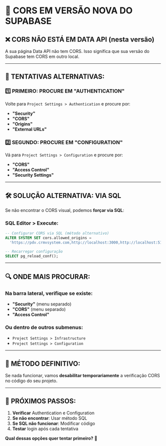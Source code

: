 # 🔄 CORS EM VERSÃO NOVA DO SUPABASE

## ❌ CORS NÃO ESTÁ EM DATA API (nesta versão)

A sua página Data API não tem CORS. Isso significa que sua versão do Supabase tem CORS em outro local.

---

## 🎯 TENTATIVAS ALTERNATIVAS:

### 1️⃣ PRIMEIRO: PROCURE EM "AUTHENTICATION"

Volte para `Project Settings > Authentication` e procure por:
- **"Security"**  
- **"CORS"**
- **"Origins"**
- **"External URLs"**

### 2️⃣ SEGUNDO: PROCURE EM "CONFIGURATION"

Vá para `Project Settings > Configuration` e procure por:
- **"CORS"**
- **"Access Control"**
- **"Security Settings"**

---

## 🛠️ SOLUÇÃO ALTERNATIVA: VIA SQL

Se não encontrar o CORS visual, podemos **forçar via SQL**:

### SQL Editor > Execute:

```sql
-- Configurar CORS via SQL (método alternativo)
ALTER SYSTEM SET cors.allowed_origins = 
  'https://pdv.crmvsystem.com,http://localhost:3000,http://localhost:5173';

-- Recarregar configuração
SELECT pg_reload_conf();
```

---

## 🔍 ONDE MAIS PROCURAR:

### Na barra lateral, verifique se existe:
- **"Security"** (menu separado)
- **"CORS"** (menu separado) 
- **"Access Control"**

### Ou dentro de outros submenus:
- `Project Settings > Infrastructure`
- `Project Settings > Configuration`

---

## 🚨 MÉTODO DEFINITIVO:

Se nada funcionar, vamos **desabilitar temporariamente** a verificação CORS no código do seu projeto.

---

## 📍 PRÓXIMOS PASSOS:

1. **Verificar** Authentication e Configuration
2. **Se não encontrar**: Usar método SQL
3. **Se SQL não funcionar**: Modificar código
4. **Testar** login após cada tentativa

**Qual dessas opções quer tentar primeiro?** 🎯
